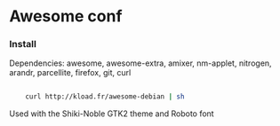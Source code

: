 Awesome conf
===========

### Install

Dependencies: awesome, awesome-extra, amixer, nm-applet, nitrogen, arandr, parcellite, firefox, git, curl

```bash

    curl http://kload.fr/awesome-debian | sh
```

Used with the Shiki-Noble GTK2 theme and Roboto font

